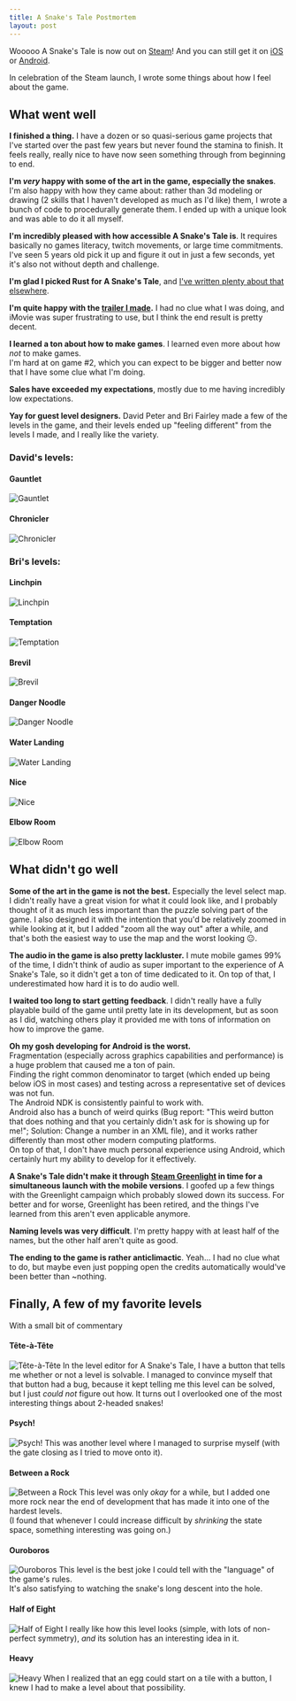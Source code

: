 ```yaml
---
title: A Snake's Tale Postmortem
layout: post
---
```


Wooooo A Snake's Tale is now out on [Steam](http://store.steampowered.com/app/654810/A_Snakes_Tale/)!
And you can still get it on [iOS](https://itunes.apple.com/us/app/a-snakes-tale/id1211845149?mt=8&at=1001lnX5) or [Android](https://play.google.com/store/apps/details?id=com.m12y.asnakestale).

In celebration of the Steam launch, I wrote some things about how I feel about the game.

## What went well

**I finished a thing.**
I have a dozen or so quasi-serious game projects that I've started over the past few years but never found the stamina to finish.
It feels really, really nice to have now seen something through from beginning to end.

**I'm _very_ happy with some of the art in the game, especially the snakes**.
I'm also happy with how they came about: rather than 3d modeling or drawing (2 skills that I haven't developed as much as I'd like) them, I wrote a bunch of code to procedurally generate them.
I ended up with a unique look and was able to do it all myself.

**I'm incredibly pleased with how accessible A Snake's Tale is**.
It requires basically no games literacy, twitch movements, or large time commitments.
I've seen 5 years old pick it up and figure it out in just a few seconds, yet it's also not without depth and challenge.

**I'm glad I picked Rust for A Snake's Tale**, and [I've written plenty about that elsewhere](/blog/i-made-a-game-in-rust/).

**I'm quite happy with the [trailer I made](https://www.youtube.com/watch?v=23pQ).**
I had no clue what I was doing, and iMovie was super frustrating to use, but I think the end result is pretty decent.

**I learned a ton about how to make games**.
I learned even more about how _not_ to make games.  
I'm hard at on game #2, which you can expect to be bigger and better now that I have some clue what I'm doing.

**Sales have exceeded my expectations**, mostly due to me having incredibly low expectations.

**Yay for guest level designers.**
David Peter and Bri Fairley made a few of the levels in the game, and their levels ended up "feeling different" from the levels I made, and I really like the variety.

### David's levels:
#### Gauntlet
![Gauntlet](/images/snakes/gauntlet.png)
#### Chronicler
![Chronicler](/images/snakes/chronicler.png)

### Bri's levels:
#### Linchpin
![Linchpin](/images/snakes/linchpin.png)
#### Temptation
![Temptation](/images/snakes/temptation.png)
#### Brevil
![Brevil](/images/snakes/brevil.png)
#### Danger Noodle
![Danger Noodle](/images/snakes/danger-noodle.png)
#### Water Landing
![Water Landing](/images/snakes/water-landing.png)
#### Nice
![Nice](/images/snakes/nice.png)
#### Elbow Room
![Elbow Room](/images/snakes/elbow-room.png)

## What didn't go well

**Some of the art in the game is not the best.**
Especially the level select map.  
I didn't really have a great vision for what it could look like, and I probably thought of it as much less important than the puzzle solving part of the game.
I also designed it with the intention that you'd be relatively zoomed in while looking at it, but I added "zoom all the way out" after a while, and that's both the easiest way to use the map and the worst looking 😐.

**The audio in the game is also pretty lackluster.**
I mute mobile games 99% of the time, I didn't think of audio as super important to the experience of A Snake's Tale, so it didn't get a ton of time dedicated to it.
On top of that, I underestimated how hard it is to do audio well.

**I waited too long to start getting feedback**.
I didn't really have a fully playable build of the game until pretty late in its development, but as soon as I did, watching others play it provided me with tons of information on how to improve the game.

**Oh my gosh developing for Android is the worst.**  
Fragmentation (especially across graphics capabilities and performance) is a huge problem that caused me a ton of pain.  
Finding the right common denominator to target (which ended up being below iOS in most cases) and testing across a representative set of devices was not fun.  
The Android NDK is consistently painful to work with.  
Android also has a bunch of weird quirks (Bug report: "This weird button that does nothing and that you certainly didn't ask for is showing up for me!"; Solution: Change a number in an XML file), and it works rather differently than most other modern computing platforms.  
On top of that, I don't have much personal experience using Android, which certainly hurt my ability to develop for it effectively.  

**A Snake's Tale didn't make it through [Steam Greenlight](http://steamcommunity.com/sharedfiles/filedetails/?id=893373312) in time for a simultaneous launch with the mobile versions**.
I goofed up a few things with the Greenlight campaign which probably slowed down its success.
For better and for worse, Greenlight has been retired, and the things I've learned from this aren't even applicable anymore.

**Naming levels was very difficult**.
I'm pretty happy with at least half of the names, but the other half aren't quite as good.

**The ending to the game is rather anticlimactic**.
Yeah... I had no clue what to do, but maybe even just popping open the credits automatically would've been better than ~nothing.

## Finally, A few of my favorite levels
With a small bit of commentary

#### Tête-à-Tête
![Tête-à-Tête](/images/snakes/tete-a-tete.png)
In the level editor for A Snake's Tale, I have a button that tells me whether or not a level is solvable.
I managed to convince myself that that button had a bug, because it kept telling me this level can be solved, but I just _could not_ figure out how.
It turns out I overlooked one of the most interesting things about 2-headed snakes!

#### Psych!
![Psych!](/images/snakes/psych.png)
This was another level where I managed to surprise myself (with the gate closing as I tried to move onto it).

#### Between a Rock
![Between a Rock](/images/snakes/between-a-rock.png)
This level was only _okay_ for a while, but I added one more rock near the end of development that has made it into one of the hardest levels.  
(I found that whenever I could increase difficult by _shrinking_ the state space, something interesting was going on.)

#### Ouroboros
![Ouroboros](/images/snakes/ouroboros.png)
This level is the best joke I could tell with the "language" of the game's rules.  
It's also satisfying to watching the snake's long descent into the hole.

#### Half of Eight
![Half of Eight](/images/snakes/half-of-eight.png)
I really like how this level looks (simple, with lots of non-perfect symmetry), _and_ its solution has an interesting idea in it.

#### Heavy
![Heavy](/images/snakes/heavy.png)
When I realized that an egg could start on a tile with a button, I knew I had to make a level about that possibility.
